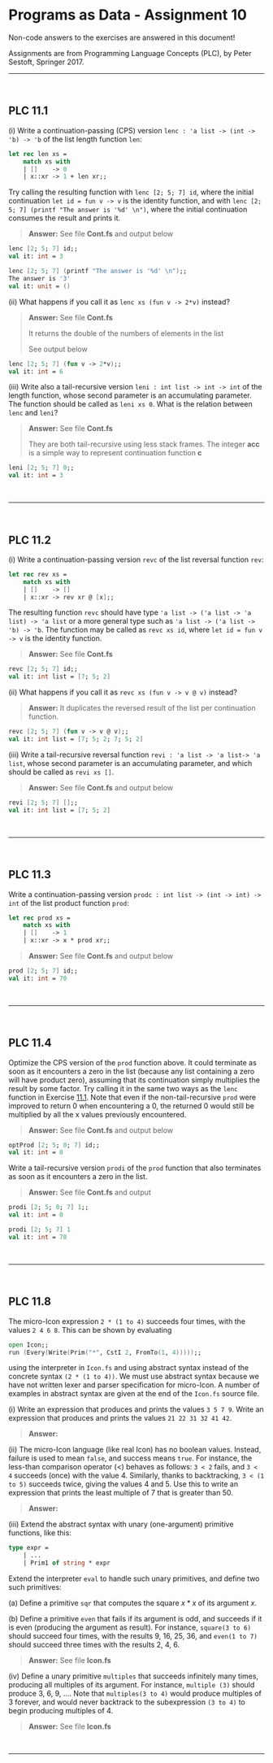 # Programs as Data - Assignment 10

Non-code answers to the exercises are answered in this document!

Assignments are from Programming Language Concepts (PLC), by Peter Sestoft, Springer 2017.

---

</br>

## PLC 11.1

(i) Write a continuation-passing (CPS) version `lenc : 'a list -> (int -> 'b) -> 'b` of the list length function `len`:

```fsharp
let rec len xs =
    match xs with
    | []    -> 0
    | x::xr -> 1 + len xr;;
```

Try calling the resulting function with `lenc [2; 5; 7] id`, where the initial continuation `let id = fun v -> v` is the identity function, and with `lenc [2; 5; 7] (printf "The answer is '%d' \n")`, where the initial continuation consumes the result and prints it.

> **Answer:** See file **Cont.fs** and output below

```fsharp
lenc [2; 5; 7] id;;
val it: int = 3

lenc [2; 5; 7] (printf "The answer is '%d' \n");;
The answer is '3' 
val it: unit = ()
```

(ii) What happens if you call it as `lenc xs (fun v -> 2*v)` instead?

> **Answer:** See file **Cont.fs**
>
> It returns the double of the numbers of elements in the list
>
> See output below

```fsharp
lenc [2; 5; 7] (fun v -> 2*v);;
val it: int = 6
```

(iii) Write also a tail-recursive version `leni : int list -> int -> int` of the length function, whose second parameter is an accumulating parameter. The function should be called as `leni xs 0`. What is the relation between `lenc` and `leni`?

> **Answer:** See file **Cont.fs**
>
> They are both tail-recursive using less stack frames. The integer **acc** is a simple way to represent continuation function **c**

```fsharp
leni [2; 5; 7] 0;;
val it: int = 3
```

</br>

---

</br>

## PLC 11.2

(i) Write a continuation-passing version `revc` of the list reversal function `rev`:

```fsharp
let rec rev xs =
    match xs with
    | []    -> []
    | x::xr -> rev xr @ [x];;
```

The resulting function `revc` should have type `'a list -> ('a list -> 'a list) -> 'a list` or a more general type such as `'a list -> ('a list -> 'b) -> 'b`. The function may be called as `revc xs id`, where `let id = fun v -> v` is the identity function.

> **Answer:** See file **Cont.fs**

```fsharp
revc [2; 5; 7] id;;
val it: int list = [7; 5; 2]
```

(ii) What happens if you call it as `revc xs (fun v -> v @ v)` instead?

> **Answer:** It duplicates the reversed result of the list per continuation function.

```fsharp
revc [2; 5; 7] (fun v -> v @ v);; 
val it: int list = [7; 5; 2; 7; 5; 2]
```

(iii) Write a tail-recursive reversal function `revi : 'a list -> 'a list-> 'a list`, whose second parameter is an accumulating parameter, and which should be called as `revi xs []`.

> **Answer:** See file **Cont.fs** and output below

```fsharp
revi [2; 5; 7] [];;
val it: int list = [7; 5; 2]
```

</br>

---

</br>

## PLC 11.3

Write a continuation-passing version `prodc : int list -> (int -> int) -> int` of the list product function `prod`:

```fsharp
let rec prod xs =
    match xs with
    | []    -> 1
    | x::xr -> x * prod xr;;
```

> **Answer:** See file **Cont.fs** and output below

```fsharp
prod [2; 5; 7] id;;
val it: int = 70
```

</br>

---

</br>

## PLC 11.4

Optimize the CPS version of the `prod` function above. It could terminate as soon as it encounters a zero in the list (because any list containing a zero will have product zero), assuming that its continuation simply multiplies the result by some factor. Try calling it in the same two ways as the `lenc` function in Exercise [11.1](#plc-111). Note that even if the non-tail-recursive `prod` were improved to return 0 when encountering a 0, the returned 0 would still be multiplied by all the x values previously encountered.

> **Answer:** See file **Cont.fs** and output below

```fsharp
optProd [2; 5; 0; 7] id;;
val it: int = 0
```

Write a tail-recursive version `prodi` of the `prod` function that also terminates as soon as it encounters a zero in the list.

> **Answer:** See file **Cont.fs** and output

```fsharp
prodi [2; 5; 0; 7] 1;;
val it: int = 0

prodi [2; 5; 7] 1
val it: int = 70

```

</br>

---

</br>

## PLC 11.8

The micro-Icon expression `2 * (1 to 4)` succeeds four times, with the values `2 4 6 8`. This can be shown by evaluating

```fsharp
open Icon;;
run (Every(Write(Prim("*", CstI 2, FromTo(1, 4)))));;
```

using the interpreter in `Icon.fs` and using abstract syntax instead of the concrete syntax `(2 * (1 to 4))`. We must use abstract syntax because we have not written lexer and parser specification for micro-Icon. A number of examples in abstract syntax are given at the end of the `Icon.fs` source file.

(i) Write an expression that produces and prints the values `3 5 7 9`. Write an expression that produces and prints the values `21 22 31 32 41 42`.

> **Answer:**

(ii) The micro-Icon language (like real Icon) has no boolean values. Instead, failure is used to mean `false`, and success means `true`. For instance, the less-than comparison operator (<) behaves as follows: `3 < 2` fails, and `3 < 4` succeeds (once) with the value 4. Similarly, thanks to backtracking, `3 < (1 to 5)` succeeds twice, giving the values 4 and 5. Use this to write an expression that prints the least multiple of 7 that is greater than 50.

> **Answer:**

(iii) Extend the abstract syntax with unary (one-argument) primitive functions, like this:

```fsharp
type expr =
    | ...
    | Prim1 of string * expr
```

Extend the interpreter `eval` to handle such unary primitives, and define two such primitives:

(a) Define a primitive `sqr` that computes the square $x * x$ of its argument $x$.

(b) Define a primitive `even` that fails if its argument is odd, and succeeds if it is even (producing the argument as result). For instance, `square(3 to 6)` should succeed four times, with the results 9, 16, 25, 36, and `even(1 to 7)` should succeed three times with the results 2, 4, 6.

> **Answer:** See file **Icon.fs**

(iv) Define a unary primitive `multiples` that succeeds infinitely many times, producing all multiples of its argument. For instance, `multiple (3)` should produce 3, 6, 9, .... Note that `multiples(3 to 4)` would produce multiples of 3 forever, and would never backtrack to the subexpression `(3 to 4)` to begin producing multiples of 4.

> **Answer:** See file **Icon.fs**

</br>

---

